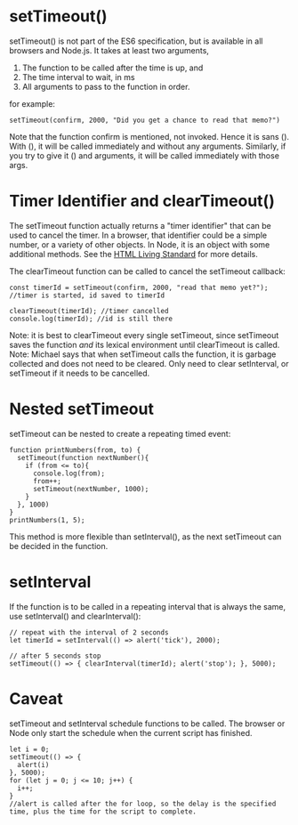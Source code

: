 # setTimeout()
setTimeout() is not part of the ES6 specification, but is available in all browsers and Node.js. It takes at least two arguments,
1. The function to be called after the time is up, and
2. The time interval to wait, in ms
3. All arguments to pass to the function in order.

for example: 
```
setTimeout(confirm, 2000, "Did you get a chance to read that memo?")

```
Note that the function confirm is mentioned, not invoked. Hence it is sans (). With (), it will be called immediately and without any arguments. Similarly, if you try to give it () and arguments, it will be called immediately with those args.


# Timer Identifier and clearTimeout()
The setTimeout function actually returns a "timer identifier" that can be used to cancel the timer. In a browser, that identifier could be a simple number, or a variety of other objects. In Node, it is an object with some additional methods. See the [HTML Living Standard](https://html.spec.whatwg.org/multipage/timers-and-user-prompts.html#timers) for more details.

The clearTimeout function can be called to cancel the setTimeout callback:
```
const timerId = setTimeout(confirm, 2000, "read that memo yet?"); //timer is started, id saved to timerId

clearTimeout(timerId); //timer cancelled
console.log(timerId); //id is still there 
```
Note: it is best to clearTimeout every single setTimeout, since setTimeout saves the function *and* its lexical environment until clearTimeout is called. 
Note: Michael says that when setTimeout calls the function, it is garbage collected and does not need to be cleared. Only need to clear setInterval, or setTimeout if it needs to be cancelled.

# Nested setTimeout
setTimeout can be nested to create a repeating timed event:
```
function printNumbers(from, to) {
  setTimeout(function nextNumber(){
    if (from <= to){
      console.log(from);
      from++;
      setTimeout(nextNumber, 1000);
    }
  }, 1000)
}
printNumbers(1, 5);
```
This method is more flexible than setInterval(), as the next setTimeout can be decided in the function.

# setInterval
If the function is to be called in a repeating interval that is always the same, use setInterval() and clearInterval():
```
// repeat with the interval of 2 seconds
let timerId = setInterval(() => alert('tick'), 2000);

// after 5 seconds stop
setTimeout(() => { clearInterval(timerId); alert('stop'); }, 5000);
```
# Caveat
setTimeout and setInterval schedule functions to be called. The browser or Node only start the schedule when the current script has finished.
```
let i = 0;
setTimeout(() => {
  alert(i)
}, 5000);
for (let j = 0; j <= 10; j++) {
  i++;
}
//alert is called after the for loop, so the delay is the specified time, plus the time for the script to complete.
```
